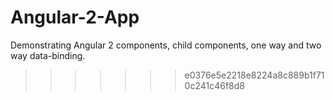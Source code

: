 
# Angular-2-App
Demonstrating Angular 2 components, child components, one way and two way data-binding.
>>>>>>> e0376e5e2218e8224a8c889b1f710c241c46f8d8
